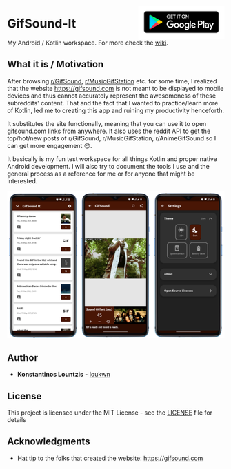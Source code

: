 <a href='https://play.google.com/store/apps/details?id=com.loukwn.gifsoundit'><img align="right" alt='Get it on Google Play' src='/screenshots/google-play-badge.png' width="200"/></a>

# GifSound-It
My Android / Kotlin workspace. For more check the [wiki](https://github.com/loukwn/GifSound-It/wiki).

## What it is / Motivation
After browsing [r/GifSound](https://www.reddit.com/r/GifSound), [r/MusicGifStation](https://www.reddit.com/r/MusicGifStation) etc. for some time, I realized that the website https://gifsound.com is not meant to be displayed to mobile devices and thus cannot accurately represent the awesomeness of these subreddits' content. That and the fact that I wanted to practice/learn more of Kotlin, led me to creating this app and ruining my productivity henceforth. 

It substitutes the site functionally, meaning that you can use it to open gifsound.com links from anywhere. It also uses the reddit API to get the top/hot/new posts of r/GifSound, r/MusicGifStation, r/AnimeGifSound so I can get more engagement :sunglasses:.

It basically is my fun test workspace for all things Kotlin and proper native Android development. I will also try to document the tools I use and the general process as a reference for me or for anyone that might be interested.

<img src="./screenshots/showcase.png">

## Author

* **Konstantinos Lountzis** - [loukwn](https://github.com/loukwn/)

## License

This project is licensed under the MIT License - see the [LICENSE](LICENSE) file for details

## Acknowledgments

* Hat tip to the folks that created the website: https://gifsound.com
